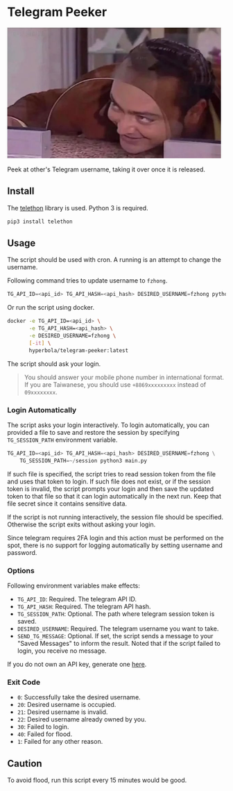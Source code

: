 # Telegram Peeker

![peek](res/peek.png)

Peek at other's Telegram username, taking it over once it is released.

## Install

The [telethon](https://docs.telethon.dev/en/stable/) library is used. Python 3 is required.

```python
pip3 install telethon
```

## Usage

The script should be used with cron. A running is an attempt to change the username.

Following command tries to update username to `fzhong`.

```py
TG_API_ID=<api_id> TG_API_HASH=<api_hash> DESIRED_USERNAME=fzhong python3 main.py
```

Or run the script using docker.

```bash
docker -e TG_API_ID=<api_id> \
       -e TG_API_HASH=<api_hash> \
       -e DESIRED_USERNAME=fzhong \
       [-it] \
       hyperbola/telegram-peeker:latest
```

The script should ask your login.

> You should answer your mobile phone number in international format. If you are Taiwanese, you should use `+8869xxxxxxxxx` instead of `09xxxxxxxx`.

### Login Automatically

The script asks your login interactively. To login automatically, you can provided a file to save and restore the session by specifying `TG_SESSION_PATH` environment variable.

```py
TG_API_ID=<api_id> TG_API_HASH=<api_hash> DESIRED_USERNAME=fzhong \
    TG_SESSION_PATH=~/session python3 main.py
```

If such file is specified, the script tries to read session token from the file and uses that token to login. If such file does not exist, or if the session token is invalid, the script prompts your login and then save the updated token to that file so that it can login automatically in the next run. Keep that file secret since it contains sensitive data.

If the script is not running interactively, the session file should be specified. Otherwise the script exits without asking your login.

Since telegram requires 2FA login and this action must be performed on the spot, there is no support for logging automatically by setting username and password.

### Options

Following environment variables make effects:

- `TG_API_ID`: Required. The telegram API ID.
- `TG_API_HASH`: Required. The telegram API hash.
- `TG_SESSION_PATH`: Optional. The path where telegram session token is saved.
- `DESIRED_USERNAME`: Required. The telegram username you want to take.
- `SEND_TG_MESSAGE`: Optional. If set, the script sends a message to your "Saved Messages" to inform the result. Noted that if the script failed to login, you receive no message.

If you do not own an API key, generate one [here](https://my.telegram.org/apps).

### Exit Code

- `0`: Successfully take the desired username.
- `20`: Desired username is occupied.
- `21`: Desired username is invalid.
- `22`: Desired username already owned by you.
- `30`: Failed to login.
- `40`: Failed for flood.
- `1`: Failed for any other reason.

## Caution

To avoid flood, run this script every 15 minutes would be good.
